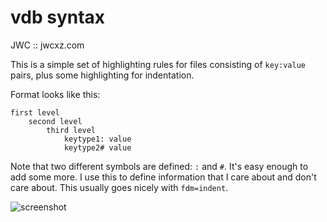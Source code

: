 vdb syntax
==========

JWC :: jwcxz.com


This is a simple set of highlighting rules for files consisting of `key:value`
pairs, plus some highlighting for indentation.

Format looks like this:

    first level
        second level
            third level
                keytype1: value
                keytype2# value

Note that two different symbols are defined: `:` and `#`.  It's easy enough to
add some more.  I use this to define information that I care about and don't
care about.  This usually goes nicely with `fdm=indent`.


![screenshot](https://raw.github.com/jwcxz/.vim/master/bundle.local/vdb/vdb.png)
